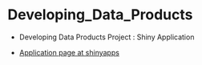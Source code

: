 # Developing_Data_Products
- Developing Data Products Project : Shiny Application

- <a href="https://shegabel.shinyapps.io/ddProductsProject/"  target="_blank">Application page at shinyapps</a>
